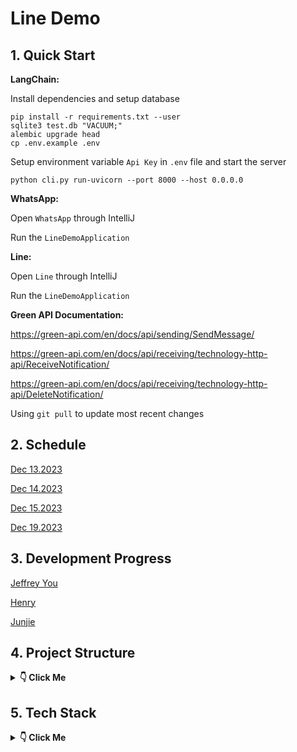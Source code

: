 # Line Demo

## 1. Quick Start

**LangChain:**

Install dependencies and setup database

```shell
pip install -r requirements.txt --user
sqlite3 test.db "VACUUM;"
alembic upgrade head
cp .env.example .env
```
Setup environment variable `Api Key` in `.env` file and start the server

```shell
python cli.py run-uvicorn --port 8000 --host 0.0.0.0 
```

**WhatsApp:**

Open `WhatsApp` through IntelliJ 

Run the `LineDemoApplication`

**Line:**

Open `Line` through IntelliJ 

Run the `LineDemoApplication`

**Green API Documentation:**

https://green-api.com/en/docs/api/sending/SendMessage/

https://green-api.com/en/docs/api/receiving/technology-http-api/ReceiveNotification/

https://green-api.com/en/docs/api/receiving/technology-http-api/DeleteNotification/

Using `git pull` to update most recent changes

## 2. Schedule

[Dec 13.2023](./schedule/Dec13_2023.md)

[Dec 14.2023](./schedule/Dec14_2023.md)

[Dec 15.2023](./schedule/Dec15_2023.md)

[Dec 19.2023](./schedule/Dec19_2023.md)

## 3. Development Progress

[Jeffrey You](./Development/Jeffrey.md)

[Henry](./Development/Henry%20Wang.md)

[Junjie](./Development/Junjie.md)

## 4. Project Structure

<details> <summary> <b>👇 Click Me </b></summary>

```
LineDemo
│   .gitignore
│   commit.py
│   README.md
│
├───data
│       LINE_-与Kajiyama-satoshi的对话.txt
│       LINE_-与mori907的对话.txt
│       与江角正行的对话.txt
│       与清水-亏的对话.txt
│
├───Development
│       Jeffrey.md
│       template.md
│
├───images
│       website1.png
│       website2.png
│
├───LangChain Server
│   │   .env
│   │   .evn.example
│   │   .gitignore
│   │   alembic.ini
│   │   cli.py
│   │   requirements.txt
│   │   script
│   │   sqlite.py
│   │   test.db
│   │
│   ├───alembic
│   │   │   env.py
│   │   │   script.py.mako
│   │   │
│   │   ├───versions
│   │   │   │   3b2e26d7395f_create_interactions_table.py
│   │   │   │
│   │   │   └───__pycache__
│   │   │           3b2e26d7395f_create_interactions_table.cpython-312.pyc
│   │   │
│   │   └───__pycache__
│   │           env.cpython-312.pyc
│   │
│   ├───realtime_ai_character
│   │   │   logger.py
│   │   │   main.py
│   │   │   utils.py
│   │   │   websocket_routes.py
│   │   │
│   │   ├───character_catalog
│   │   │   │   catalog.py
│   │   │   │
│   │   │   ├───Day1Demo
│   │   │   │       config.yaml
│   │   │   │
│   │   │   ├───Day2Demo
│   │   │   │       config.yaml
│   │   │   │
│   │   │   ├───LineDemo
│   │   │   │       config.yaml
│   │   │   │
│   │   │   └───__pycache__
│   │   │           catalog.cpython-312.pyc
│   │   │
│   │   ├───database
│   │   │   │   base.py
│   │   │   │   chroma.py
│   │   │   │   connection.py
│   │   │   │   __init__.py
│   │   │   │
│   │   │   └───__pycache__
│   │   │           base.cpython-311.pyc
│   │   │           base.cpython-312.pyc
│   │   │           chroma.cpython-311.pyc
│   │   │           connection.cpython-311.pyc
│   │   │           connection.cpython-312.pyc
│   │   │           __init__.cpython-311.pyc
│   │   │           __init__.cpython-312.pyc
│   │   │
│   │   ├───llm
│   │   │   │   openai_llm.py
│   │   │   │
│   │   │   └───__pycache__
│   │   │           openai_llm.cpython-312.pyc
│   │   │
│   │   ├───models
│   │   │   │   interaction.py
│   │   │   │
│   │   │   └───__pycache__
│   │   │           interaction.cpython-312.pyc
│   │   │
│   │   └───__pycache__
│   │           logger.cpython-312.pyc
│   │           main.cpython-312.pyc
│   │           utils.cpython-312.pyc
│   │           websocket_routes.cpython-312.pyc
│   │
│   ├───test
│   │   │   uuid.py
│   │   │
│   │   └───__pycache__
│   │           uuid.cpython-312.pyc
│   │
│   └───__pycache__
│           catalog.cpython-312.pyc
│           main.cpython-312.pyc
│           openai_llm.cpython-312.pyc
│           utils.cpython-312.pyc
│           websocket_routes.cpython-312.pyc
│
├───schedule
│       Dec13_2023.md
│       Dec14_2023.md
│
└───WebHook Server
    │   .gitignore
    │   HELP.md
    │   mvnw
    │   mvnw.cmd
    │   pom.xml
    │
    ├───.idea
    │       .gitignore
    │       compiler.xml
    │       encodings.xml
    │       jarRepositories.xml
    │       misc.xml
    │       uiDesigner.xml
    │       vcs.xml
    │       workspace.xml
    │
    ├───.mvn
    │   └───wrapper
    │           maven-wrapper.jar
    │           maven-wrapper.properties
    │
    ├───src
    │   ├───main
    │   │   ├───java
    │   │   │   └───com
    │   │   │       └───jeffrey
    │   │   │           └───linedemo
    │   │   │               │   LineDemoApplication.java
    │   │   │               │
    │   │   │               ├───config
    │   │   │               │       WebSocketConfig.java
    │   │   │               │
    │   │   │               ├───controller
    │   │   │               │       WebHook.java
    │   │   │               │
    │   │   │               ├───deprecated
    │   │   │               │       ReceiveService.java
    │   │   │               │
    │   │   │               ├───entity
    │   │   │               │       GreenMessage.java
    │   │   │               │       GreenMessageHTTP.java
    │   │   │               │       OpenAIMessage.java
    │   │   │               │
    │   │   │               ├───service
    │   │   │               │       OpenaiService.java
    │   │   │               │
    │   │   │               └───utils
    │   │   │                       GreenApiUtils.java
    │   │   │                       WebSocketUtils.java
    │   │   │
    │   │   └───resources
    │   │       │   application.properties
    │   │       │
    │   │       ├───static
    │   │       └───templates
    │   └───test
    │       └───java
    │           └───com
    │               └───jeffrey
    │                   └───linedemo
    │                           LineDemoApplicationTests.java
    │
    └───target
        ├───classes
        │   │   application.properties
        │   │
        │   └───com
        │       └───jeffrey
        │           └───linedemo
        │               │   LineDemoApplication.class
        │               │
        │               ├───config
        │               │       WebSocketConfig.class
        │               │
        │               ├───controller
        │               │       WebHook.class
        │               │
        │               ├───deprecated
        │               │       ReceiveService.class
        │               │
        │               ├───entity
        │               │       GreenMessage$InstanceData.class
        │               │       GreenMessage$MessageData$TextMessageData.class
        │               │       GreenMessage$MessageData.class
        │               │       GreenMessage$SenderData.class
        │               │       GreenMessage.class
        │               │       GreenMessageHTTP.class
        │               │       OpenAIMessage.class
        │               │
        │               ├───service
        │               │       OpenaiService.class
        │               │
        │               └───utils
        │                       GreenApiUtils.class
        │                       WebSocketUtils$MessageHandler.class
        │                       WebSocketUtils.class
        │
        └───generated-sources
            └───annotations
```

</details> 

## 5. Tech Stack

<details> <summary> <b>👇 Click Me </b></summary>

- Green API
- LangChain
- Docker
- Spring Boot
- Spring MVC
- WebSocket
- Chroma
- MySQL / SQLite

</details> 

